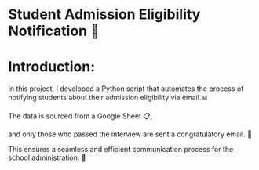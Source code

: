 # Student Admission Eligibility Notification 📧


# Introduction:

In this project,
I developed a Python script that automates the process of notifying students about their admission eligibility via email.📊

The data is sourced from a Google Sheet 📋,

and only those who passed the interview are sent a congratulatory email. 🎉 

This ensures a seamless and efficient communication process for the school administration. 🏫

